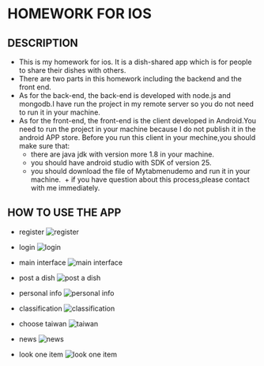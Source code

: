 # HOMEWORK FOR IOS

## DESCRIPTION
+ This is my homework for ios. It is a dish-shared app which is for people to share their dishes with others.
+ There are two parts in this homework including the backend and the front end.
+ As for the back-end, the back-end is developed with node.js and mongodb.I have run the project in my remote server so you do not need to run it in your machine.
+ As for the front-end, the front-end is the client developed in Android.You need to run the project in your machine because I do not publish it in the android APP store. Before you run this client in your mechine,you should make sure that: 
  + there are java jdk with version more 1.8 in your machine. 
  + you should have android studio with SDK of version 25.
  + you should download the file of Mytabmenudemo and run it in your machine.
  + if you have question about this process,please contact with me immediately.
  
## HOW TO USE THE APP
+ register
![register](https://github.com/manlei/homeworkForIOS/blob/master/%E5%9B%BE%E7%89%87%E8%AF%B4%E6%98%8E/%E6%B3%A8%E5%86%8C.png)

+ login
![login](https://github.com/manlei/homeworkForIOS/blob/master/%E5%9B%BE%E7%89%87%E8%AF%B4%E6%98%8E/%E7%99%BB%E5%BD%95.png)

+ main interface
![main interface](https://github.com/manlei/homeworkForIOS/blob/master/%E5%9B%BE%E7%89%87%E8%AF%B4%E6%98%8E/%E4%B8%BB%E7%95%8C%E9%9D%A2.png)

+ post a dish
![post a dish](https://github.com/manlei/homeworkForIOS/blob/master/%E5%9B%BE%E7%89%87%E8%AF%B4%E6%98%8E/%E5%8F%91%E5%B8%96.png)

+ personal info
![personal info](https://github.com/manlei/homeworkForIOS/blob/master/%E5%9B%BE%E7%89%87%E8%AF%B4%E6%98%8E/%E4%B8%AA%E4%BA%BA%E4%BF%A1%E6%81%AF.png)

+ classification
![classification](https://github.com/manlei/homeworkForIOS/blob/master/%E5%9B%BE%E7%89%87%E8%AF%B4%E6%98%8E/%E5%88%86%E7%B1%BB%E5%88%97%E8%A1%A8.png)

+ choose taiwan
![taiwan](https://github.com/manlei/homeworkForIOS/blob/master/%E5%9B%BE%E7%89%87%E8%AF%B4%E6%98%8E/%E5%8F%B0%E6%B9%BE.png)

+ news
![news](https://github.com/manlei/homeworkForIOS/blob/master/%E5%9B%BE%E7%89%87%E8%AF%B4%E6%98%8E/%E4%B8%AA%E4%BA%BA%E6%B6%88%E6%81%AF.png)

+ look one item
![look one item](https://github.com/manlei/homeworkForIOS/blob/master/%E5%9B%BE%E7%89%87%E8%AF%B4%E6%98%8E/%E8%8F%9C%E8%82%B4.png)
